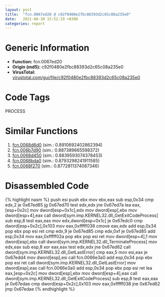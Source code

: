 ```yaml
---
layout: post
title:  "fcn.0067ed20 @ c92f0480e2fbc88393d2c65c08a235e0"
date:   2021-08-30 15:52:19 +0300
categories: report
---
```


# Generic Information
- **Function:** fcn.0067ed20
- **Origin (md5):** c92f0480e2fbc88393d2c65c08a235e0
- **VirusTotal:** [virustotal.com/gui/file/c92f0480e2fbc88393d2c65c08a235e0][virustotal_ref]

# Code Tags
<span class="tag" id="PROCESS">PROCESS</span>


# Similar Functions

1. [fcn.0068d6d0][similar_1_ref] (sim.: 0.8910692402862394)
2. [fcn.006b7d90][similar_2_ref] (sim.: 0.887389665598372)
3. [fcn.0068d450][similar_3_ref] (sim.: 0.8839593074378453)
4. [fcn.0068bda0][similar_4_ref] (sim.: 0.8793298241911585)
5. [fcn.0068f270][similar_5_ref] (sim.: 0.8772811374087346)


# Disassembled Code

{% highlight nasm %}
push esi
push ebx
mov ebx,eax
sub esp,0x34
cmp edx,2
je 0x67ed85
jg 0x67ed70
test edx,edx
jne 0x67ed7a
lea eax,[esp+0x2c]
mov dword[esp+0x1c],edx
mov dword[esp],ebx
mov dword[esp+4],eax
call dword[sym.imp.KERNEL32.dll_GetExitCodeProcess]
sub esp,8
test eax,eax
mov edx,dword[esp+0x1c]
je 0x67edc0
cmp dword[esp+0x2c],0x103
mov eax,0xfffff038
cmove eax,edx
add esp,0x34
pop ebx
pop esi
ret 
cmp edx,9
je 0x67ed85
cmp edx,0xf
je 0x67ed85
add esp,0x34
mov eax,0xfffff02a
pop ebx
pop esi
ret 
mov dword[esp+4],1
mov dword[esp],ebx
call dword[sym.imp.KERNEL32.dll_TerminateProcess]
mov edx,eax
sub esp,8
xor eax,eax
test edx,edx
jne 0x67ed62
call dword[sym.imp.KERNEL32.dll_GetLastError]
cmp eax,5
mov esi,eax
je 0x67edd4
mov dword[esp],esi
call fcn.0066e3a0
add esp,0x34
pop ebx
pop esi
ret 
call dword[sym.imp.KERNEL32.dll_GetLastError]
mov dword[esp],eax
call fcn.0066e3a0
add esp,0x34
pop ebx
pop esi
ret 
lea eax,[esp+0x2c]
mov dword[esp],ebx
mov dword[esp+4],eax
call dword[sym.imp.KERNEL32.dll_GetExitCodeProcess]
sub esp,8
test eax,eax
je 0x67edae
cmp dword[esp+0x2c],0x103
mov eax,0xfffff038
jne 0x67ed62
jmp 0x67edae
{% endhighlight %}


[similar_1_ref]: /report/fcn.0068d6d0@c92f0480e2fbc88393d2c65c08a235e0
[similar_2_ref]: /report/fcn.006b7d90@c92f0480e2fbc88393d2c65c08a235e0
[similar_3_ref]: /report/fcn.0068d450@c92f0480e2fbc88393d2c65c08a235e0
[similar_4_ref]: /report/fcn.0068bda0@c92f0480e2fbc88393d2c65c08a235e0
[similar_5_ref]: /report/fcn.0068f270@c92f0480e2fbc88393d2c65c08a235e0
[virustotal_ref]: https://www.virustotal.com/gui/file/c92f0480e2fbc88393d2c65c08a235e0
